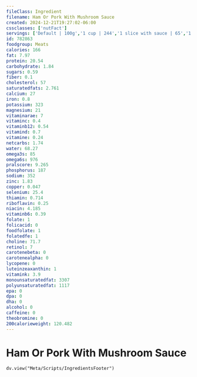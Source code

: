 ```yaml
---
fileClass: Ingredient
filename: Ham Or Pork With Mushroom Sauce
created: 2024-12-21T19:27:02-06:00
cssclasses: ['nutFact']
servings: ['Default | 100g','1 cup | 244','1 slice with sauce | 65','1 pork chop with sauce | 115']
id: 782863
foodgroup: Meats
calories: 166
fat: 7.97
protein: 20.54
carbohydrate: 1.84
sugars: 0.59
fiber: 0.1
cholesterol: 57
saturatedfats: 2.761
calcium: 27
iron: 0.8
potassium: 323
magnesium: 21
vitaminarae: 7
vitaminc: 0.4
vitaminb12: 0.54
vitamind: 0.7
vitamine: 0.24
netcarbs: 1.74
water: 68.27
omega3s: 85
omega6s: 976
pralscore: 9.265
phosphorus: 187
sodium: 352
zinc: 1.83
copper: 0.047
selenium: 25.4
thiamin: 0.714
riboflavin: 0.25
niacin: 4.185
vitaminb6: 0.39
folate: 1
folicacid: 0
foodfolate: 1
folatedfe: 1
choline: 71.7
retinol: 7
carotenebeta: 0
carotenealpha: 0
lycopene: 0
luteinzeaxanthin: 1
vitamink: 3.9
monounsaturatedfat: 3307
polyunsaturatedfat: 1117
epa: 0
dpa: 0
dha: 0
alcohol: 0
caffeine: 0
theobromine: 0
200calorieweight: 120.482
---
```


# Ham Or Pork With Mushroom Sauce

```dataviewjs
dv.view("Meta/Scripts/IngredientsFooter")
```